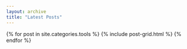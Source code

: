 ```yaml
---
layout: archive
title: "Latest Posts"
---
```


<div class="tiles">
{% for post in site.categories.tools %}
	{% include post-grid.html %}
{% endfor %}
</div><!-- /.tiles -->
